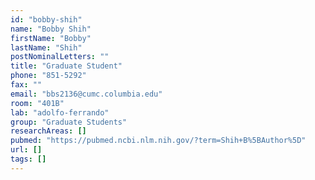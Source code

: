 ```yaml
---
id: "bobby-shih"
name: "Bobby Shih"
firstName: "Bobby"
lastName: "Shih"
postNominalLetters: ""
title: "Graduate Student"
phone: "851-5292"
fax: ""
email: "bbs2136@cumc.columbia.edu"
room: "401B"
lab: "adolfo-ferrando"
group: "Graduate Students"
researchAreas: []
pubmed: "https://pubmed.ncbi.nlm.nih.gov/?term=Shih+B%5BAuthor%5D"
url: []
tags: []
---
```

